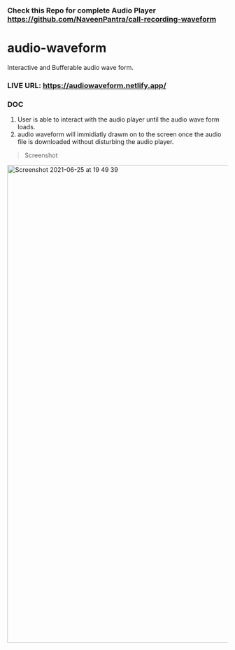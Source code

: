 ### Check this Repo for complete Audio Player https://github.com/NaveenPantra/call-recording-waveform

# audio-waveform
Interactive and Bufferable audio wave form.

### LIVE URL: https://audiowaveform.netlify.app/

### DOC
1. User is able to interact with the audio player until the audio wave form loads.
2. audio waveform will immidiatly drawm on to the screen once the audio file is downloaded without disturbing the audio player.

> Screenshot
<img width="1094" alt="Screenshot 2021-06-25 at 19 49 39" src="https://user-images.githubusercontent.com/26146760/123439711-a1992380-d5ef-11eb-86f6-083970930f29.png">


